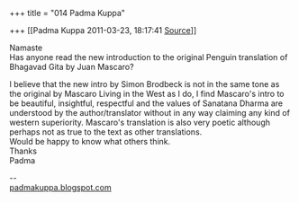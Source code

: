+++
title = "014 Padma Kuppa"

+++
[[Padma Kuppa	2011-03-23, 18:17:41 [Source](https://groups.google.com/g/samskrita/c/EBpErRW_-yU)]]



Namaste  
Has anyone read the new introduction to the original Penguin translation of Bhagavad Gita by Juan Mascaro?  
  
I believe that the new intro by Simon Brodbeck is not in the same tone as the original by Mascaro Living in the West as I do, I find Mascaro's intro to be beautiful, insightful, respectful and the values of Sanatana Dharma are understood by the author/translator without in any way claiming any kind of western superiority. Mascaro's translation is also very poetic although perhaps not as true to the text as other translations.  
Would be happy to know what others think.  
Thanks  
Padma  
  
--  
[padmakuppa.blogspot.com](http://padmakuppa.blogspot.com)  

